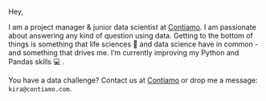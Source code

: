 Hey,

I am a project manager & junior data scientist at [Contiamo](www.contiamo.com). 
I am passionate about answering any kind of question using data. Getting to the bottom of things is something that life sciences 🌱 and data science have in common - and something that drives me.
I’m currently improving my Python and Pandas skills 💻 . 

You have a data challenge? Contact us at [Contiamo](www.contiamo.com) or drop me a message: `kira@contiamo.com`.
